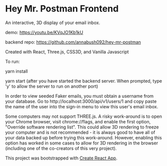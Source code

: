 # Hey Mr. Postman Frontend
An interactive, 3D display of your email inbox.


demo: https://youtu.be/KVqJO1Kb1kU

backend repo: https://github.com/annabush092/hey-mr-postman

Created with React, Three.js, CSS3D, and Vanilla Javascript


To run:

yarn install

yarn start (after you have started the backend server. When prompted, type 'y' to allow the server to run on another port)

In order to view seeded Faker emails, you must obtain a username from your database.
Go to http://localhost:3000/api/v1/users/1 and copy paste the name of the user into the sign-in menu to view this user's email inbox.

Some computers may not support THREE.js.
A risky work-around is to open your Chrome browser, visit chrome://flags, and enable the first option, "Override software rendering list". This could allow 3D rendering to freeze your computer and is not recommended - it is always good to have all of your data backed up before trying this work-around. However, enabling this option has worked in some cases to allow for 3D rendering in the browser (including one of the co-creators of this very project).



This project was bootstrapped with [Create React App](https://github.com/facebookincubator/create-react-app).
